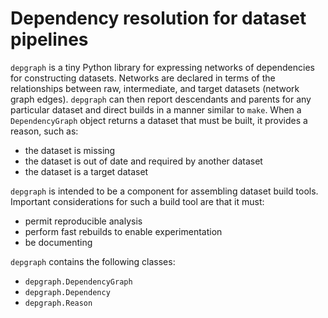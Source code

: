 # Dependency resolution for dataset pipelines

`depgraph` is a tiny Python library for expressing networks of dependencies for
constructing datasets. Networks are declared in terms of the relationships
between raw, intermediate, and target datasets (network graph edges). `depgraph`
can then report descendants and parents for any particular dataset and direct
builds in a manner similar to `make`. When a `DependencyGraph` object returns a
dataset that must be built, it provides a reason, such as:

- the dataset is missing
- the dataset is out of date and required by another dataset
- the dataset is a target dataset

`depgraph` is intended to be a component for assembling dataset build tools.
Important considerations for such a build tool are that it must:

- permit reproducible analysis
- perform fast rebuilds to enable experimentation
- be documenting

`depgraph` contains the following classes:

- `depgraph.DependencyGraph`
- `depgraph.Dependency`
- `depgraph.Reason`
